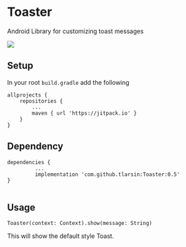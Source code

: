 # Toaster
Android Library for customizing toast messages


[![](https://jitpack.io/v/tlarsin/Toaster.svg)](https://jitpack.io/#tlarsin/Toaster)


## Setup

In your root `build.gradle` add the following

```
allprojects {
	repositories {
		...
		maven { url 'https://jitpack.io' }
	}
}
```

## Dependency

```
dependencies {
	     ...
	     implementation 'com.github.tlarsin:Toaster:0.5'
}
	
```

## Usage

```
Toaster(context: Context).show(message: String)
```

This will show the default style Toast.
